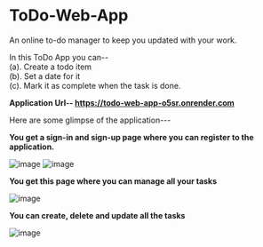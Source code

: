 # ToDo-Web-App
An online to-do manager to keep you updated with your work.</br>

In this ToDo App you can--</br>
(a). Create a todo item</br> 
(b). Set a date for it </br>
(c). Mark it as complete when the task is done.</br>

<b>Application Url-- https://todo-web-app-o5sr.onrender.com </b>

Here are some glimpse of the application---</br>

<b>You get a sign-in and sign-up page where you can register to the application.</b>

![image](https://user-images.githubusercontent.com/104831310/215095318-d1749f1c-7ac8-4fd9-8d07-1f8f91b3029a.png)
![image](https://user-images.githubusercontent.com/104831310/215095371-30e98085-f14a-4724-9a9a-0f6c24de8134.png)

<b>You get this page where you can manage all your tasks</b>

![image](https://user-images.githubusercontent.com/104831310/215095477-bb3ad92d-b9a1-439b-9d6a-8801d5e00fe4.png)

<b>You can create, delete and update all the tasks</b>

![image](https://user-images.githubusercontent.com/104831310/215095844-8fbec411-4fbb-4654-8dc0-e357b02b3430.png)


